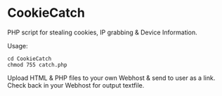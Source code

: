# CookieCatch
PHP script for stealing cookies, IP grabbing &amp; Device Information.  

Usage:
```
cd CookieCatch
chmod 755 catch.php
```
  
Upload HTML & PHP files to your own Webhost & send to user as a link. Check back in your Webhost for output textfile.
